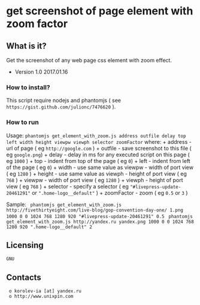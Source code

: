 #   get screenshot of page element with zoom factor

##  What is it?
Get the screenshot of any web page css element with zoom effect.


* Version 1.0 2017.01.16

### How to install? ###
This script require nodejs and phantomjs ( see `https://gist.github.com/julionc/7476620` ).



### 		How to run
Usage: `phantomjs get_element_with_zoom.js address outfile delay top left width height viewpw viewph selector zoomFactor`
where:
	+ address - url of page ( eg `http://google.com` )
	+ outfile - save screenshot to this file ( eg `google.png`)
	+ delay - delay in ms for any executed script on this page ( eg `1000` )
	+ top - indent from top of the page ( eg `0`)
	+ left - indent from left of the page ( eg `0`)
	+ width - use same value as viewpw - width of port view ( eg `1280` )
	+ height - use same value as viewph - height of port view ( eg `768` )
	+ viewpw - width of port view ( eg `1280` )
	+ viewph - height of port view ( eg `768` )
	+ selector - specify a selector ( eg `"#livepress-update-20461291"` or `".home-logo__default"` )
	+ zoomFactor - zoom ( eg `0.5` or `3` )

	
Sample:
``` phantomjs get_element_with_zoom.js http://fivethirtyeight.com/live-blog/gop-convention-day-one/ 1.png 1000 0 0 1024 768 1280 920 "#livepress-update-20461291" 0.5```
``` phantomjs get_element_with_zoom.js http://yandex.ru yandex.png 1000 0 0 1024 768 1280 920 ".home-logo__default" 2```



  Licensing
  ---------
	GNU

  Contacts
  --------

     o korolev-ia [at] yandex.ru
     o http://www.unixpin.com
